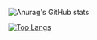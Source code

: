 ![Anurag's GitHub stats](https://github-readme-stats.vercel.app/api?username=zijun726911&count_private=true)

[![Top Langs](https://github-readme-stats.vercel.app/api/top-langs/?username=zijun726911)](https://github.com/anuraghazra/github-readme-stats)
<!--
**zijun726911/zijun726911** is a ✨ _special_ ✨ repository because its `README.md` (this file) appears on your GitHub profile.

Here are some ideas to get you started:

- 🔭 I’m currently working on ...
- 🌱 I’m currently learning ...
- 👯 I’m looking to collaborate on ...
- 🤔 I’m looking for help with ...
- 💬 Ask me about ...
- 📫 How to reach me: ...
- 😄 Pronouns: ...
- ⚡ Fun fact: ...
-->
